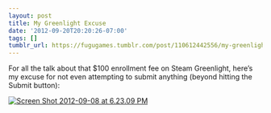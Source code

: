 ```yaml
---
layout: post
title: My Greenlight Excuse
date: '2012-09-20T20:20:26-07:00'
tags: []
tumblr_url: https://fugugames.tumblr.com/post/110612442556/my-greenlight-excuse
---
```

For all the talk about that $100 enrollment fee on Steam Greenlight, here’s my excuse for not even attempting to submit anything (beyond hitting the Submit button):

[![](http://itshardtofondlepenguins.com/wp-content/uploads/2012/09/Screen-Shot-2012-09-08-at-6.23.09-PM.png "Screen Shot 2012-09-08 at 6.23.09 PM")](http://itshardtofondlepenguins.com/wp-content/uploads/2012/09/Screen-Shot-2012-09-08-at-6.23.09-PM.png)


